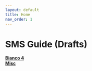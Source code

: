```yaml
---
layout: default
title: Home
nav_order: 1
---
```


# SMS Guide (Drafts)

[**Bianco 4**](shines/b4.md)  
[**Misc**](misc.md)

